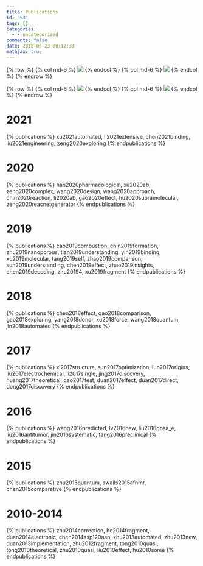 ```yaml
---
title: Publications
id: '93'
tags: []
categories:
  - - uncategorized
comments: false
date: 2018-06-23 00:12:33
mathjax: true
---
```

{% row %}
{% col md-6 %} <!-- there is 12 columns in each row -->
[![](https://pic.njzjz.win/1e8wooq2xKi_ah_DcyLN2wh1JpMDPJwLa)](https://scholar.google.com/citations?hl=en&user=7lupPLYAAAAJ&view_op=list_works&sortby=pubdate)
{% endcol %}
{% col md-6 %}
[![](https://pic.njzjz.win/1DIBQECaXTgsSJFfSxbokPc8z6QiuHM6z)](https://www.researchgate.net/profile/Tong_Zhu12)
{% endcol %}
{% endrow %}

{% row %}
{% col md-6 %}
[![](https://pic.njzjz.win/1kDFGZJvIAKMbu6mA-qtRxUFbunCSA_Mo)](https://orcid.org/0000-0001-7472-3736)
{% endcol %}
{% col md-6 %}
[![](https://pic.njzjz.win/1bdEyW2i-V9uBWtrO5YMYSaFsoTdxwFKK)](https://publons.com/researcher/2394392/tong-zhu/) 
{% endcol %}
{% endrow %}

# 2021
{% publications %}
xu2021automated,
li2021extensive,
chen2021binding,
liu2021engineering,
zeng2020exploring
{% endpublications %}

# 2020
{% publications %}
han2020pharmacological,
xu2020ab,
zeng2020complex,
wang2020design,
wang2020approach,
chin2020reaction,
li2020ab,
gao2020effect,
hu2020supramolecular,
zeng2020reacnetgenerator
{% endpublications %}

# 2019

{% publications %}
cao2019combustion,
chin2019formation,
zhu2019nanoporous,
tian2019understanding,
yin2019binding,
xu2019molecular,
tang2019self,
zhao2019comparison,
sun2019understanding,
chen2019effect,
zhao2019insights,
chen2019decoding,
zhu20194,
xu2019fragment
{% endpublications %}

# 2018

{% publications %}
chen2018effect,
gao2018comparison,
gao2018exploring,
yang2018donor,
xu2018force,
wang2018quantum,
jin2018automated
{% endpublications %}

# 2017

{% publications %}
xi2017structure,
sun2017optimization,
luo2017origins,
liu2017electrochemical,
li2017single,
jing2017discovery,
huang2017theoretical,
gao2017test,
duan2017effect,
duan2017direct,
dong2017discovery
{% endpublications %}

# 2016

{% publications %}
wang2016predicted,
lv2016new,
liu2016pbsa_e,
liu2016antitumor,
jin2016systematic,
fang2016preclinical
{% endpublications %}

# 2015

{% publications %}
zhu2015quantum,
swails2015afnmr,
chen2015comparative
{% endpublications %}

# 2010-2014

{% publications %}
zhu2014correction,
he2014fragment,
duan2014electronic,
chen2014asp120asn,
zhu2013automated,
zhu2013new,
duan2013implementation,
zhu2012fragment,
tong2010quasi,
tong2010theoretical,
zhu2010quasi,
liu2010effect,
hu2010some
{% endpublications %}
